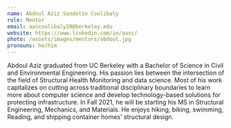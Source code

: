 ```yaml
---
name: Abdoul Aziz Sandotin Coulibaly 
role: Mentor
email: aascoulibaly20@berkeley.edu
website: https://www.linkedin.com/in/aasc/
photo: /assets/images/mentors/abdoul.jpg
pronouns: he/him
---
```



Abdoul Aziz graduated from UC Berkeley with a Bachelor of Science in Civil and Environmental Engineering. His passion lies between the intersection of the field of Structural Health Monitoring and data science. Most of his work capitalizes on cutting across traditional disciplinary boundaries to learn more about computer science and develop technology-based solutions for protecting infrastructure. In Fall 2021, he will be starting his MS in Structural Engineering, Mechanics, and Materials. He enjoys hiking, biking, swimming, Reading, and shipping container homes' structural design.
